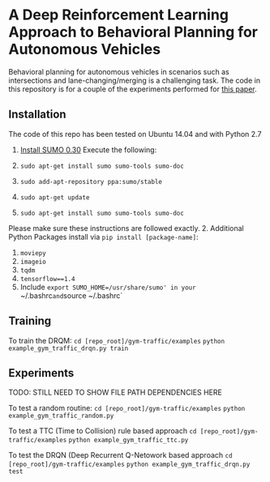 A Deep Reinforcement Learning Approach to Behavioral Planning for Autonomous Vehicles
=====================================================================================

Behavioral planning for autonomous vehicles in scenarios such as intersections and lane-changing/merging is a challenging task. The code in this repository is for a couple of the experiments performed for [this paper](https://www.overleaf.com/read/djkbmsqqwfgf).

Installation
------------

The code of this repo has been tested on Ubuntu 14.04 and with Python 2.7

1. [Install SUMO 0.30](http://sumo.dlr.de/wiki/Installing)
   Execute the following:

  1. `sudo apt-get install sumo sumo-tools sumo-doc`
  2. `sudo add-apt-repository ppa:sumo/stable`
  3. `sudo apt-get update`
  4. `sudo apt-get install sumo sumo-tools sumo-doc`

   Please make sure these instructions are followed exactly.
2. Additional Python Packages install via `pip install [package-name]`:
  1. `moviepy`
  2. `imageio`
  3. `tqdm`
  4. `tensorflow==1.4`
3. Include `export SUMO_HOME=/usr/share/sumo' in your `~/.bashrc` and `source ~/.bashrc`

Training
--------

To train the DRQM:
`cd [repo_root]/gym-traffic/examples`
`python example_gym_traffic_drqn.py train`

Experiments
-----------

TODO: STILL NEED TO SHOW FILE PATH DEPENDENCIES HERE

To test a random routine:
`cd [repo_root]/gym-traffic/examples`
`python example_gym_traffic_random.py`

To test a TTC (Time to Collision) rule based approach
`cd [repo_root]/gym-traffic/examples`
`python example_gym_traffic_ttc.py`

To test the DRQN (Deep Recurrent Q-Netowork based approach
`cd [repo_root]/gym-traffic/examples`
`python example_gym_traffic_drqn.py test`